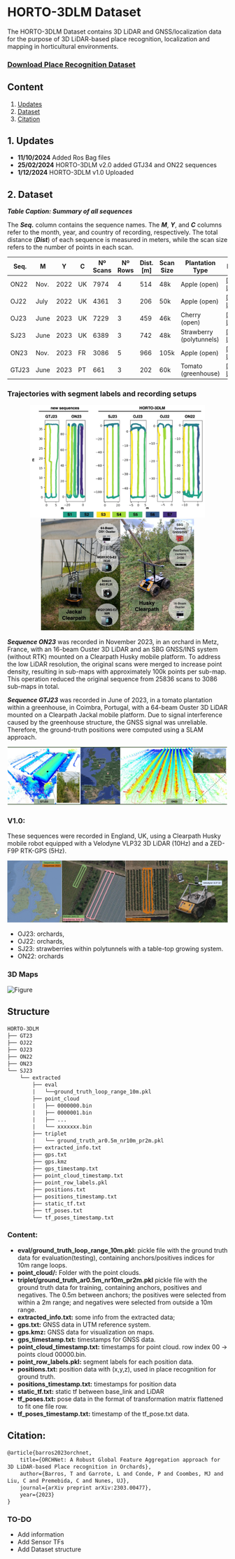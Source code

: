 # HORTO-3DLM Dataset
The HORTO-3DLM Dataset contains 3D LiDAR and GNSS/localization data for the purpose of 3D LiDAR-based place recognition, localization and mapping in horticultural environments.


### [Download Place Recognition Dataset](https://nas-greenbotics.isr.uc.pt/drive/d/s/xlBvECKhyOdCECr8ybsjCbo5VSv8Y2Qe/kDgkBK8she3fivIYC9GtYmCEjnocr250-4btgX1UkOgs) 


## Content
1. [Updates](#1-updates)
2. [Dataset](#2-dataset)
3. [Citation](#3-citation)

## 1. Updates 
- **11/10/2024** Added Ros Bag files
- **25/02/2024** HORTO-3DLM v2.0 added GTJ34 and ON22 sequences
- **1/12/2024** HORTO-3DLM v1.0 Uploaded


## 2. Dataset

***Table Caption: Summary of all sequences***

The ***Seq.*** column contains the sequence names. The ***M***, ***Y***, and ***C*** columns refer to the month, year, and country of recording, respectively. The total distance (***Dist***) of each sequence is measured in meters, while the scan size refers to the number of points in each scan.


| Seq.  | M    | Y    | C  | Nº Scans | Nº Rows | Dist. [m] | Scan Size | Plantation Type       |   ROSBags  |
|-------|------|------|----|----------|---------|-----------|-----------|-----------------------|------------|
| ON22  | Nov. | 2022 | UK | 7974     | 4       | 514       | 48k       | Apple (open)          | [Download Link](https://nas-greenbotics.isr.uc.pt/drive/d/s/x4fX40E778VYIKB5vAl3ZdQmtM0zcl4i/ejhgJk-mZTt5Gd1OizUclrr7uUj26JQI-erBAEPREvAs)
| OJ22  | July | 2022 | UK | 4361     | 3       | 206       | 50k       | Apple (open)          | [Download Link](https://nas-greenbotics.isr.uc.pt/drive/d/s/x4fWxJWA4EsiV9MxxavZtpvTOBsEqxi8/EOv3MCribsceUr7y0uesc8NcrCPEzdF7-ibBgGzNFvAs)
| OJ23  | June | 2023 | UK | 7229     | 3       | 459       | 46k       | Cherry (open)         | [Download Link](https://nas-greenbotics.isr.uc.pt/drive/d/s/x4fX1lqfCUdk0UzbIeXMYNkdiyScooxz/ToAVnL93qFX6hADup6IIiiFwovjcOiS3-mrAgsGhFvAs) |
| SJ23  | June | 2023 | UK | 6389     | 3       | 742       | 48k       | Strawberry (polytunnels) |  [Download Link](https://nas-greenbotics.isr.uc.pt/drive/d/s/x4fWufaoRocE1qnuIT9jpIuW9ocKD5mY/MR0wlhXUeQQgwSpvsB47mlTgXruKouHV-qbAgF4tFvAs) |
| ON23  | Nov. | 2023 | FR | 3086     | 5       | 966       | 105k      | Apple (open)          |  [Download Link](https://nas-greenbotics.isr.uc.pt/drive/d/s/x4h45cHubOv5pIGf1bqeQuLuKzXV583q/HyrVas7MX7XxBQ81Ch6xkCNGS-eZBrek-xbDghrxFvAs) |
| GTJ23 | June | 2023 | PT | 661      | 3       | 202       | 60k       | Tomato (greenhouse)   | [Download Link](https://nas-greenbotics.isr.uc.pt/drive/d/s/x4eZ82yjaMHLRWjHG21lLxUHtiLpIB0e/J57UdN7j4eL8MdDTFHBck0kEKq4RIulq-z7dATNQVbgs) |


### Trajectories with segment labels and recording setups

<p align="center">
  <img src="figs/sequences.jpg" width="400" />
  <img src="figs/robots.jpg" width="350" /> 
</p>


***Sequence ON23*** was recorded in November 2023, in an orchard in Metz, France,  with an 16-beam Ouster 3D LiDAR and an SBG GNSS/INS system (without RTK) mounted on a Clearpath Husky mobile platform. To address the low LiDAR resolution, the original scans were merged to increase point density, resulting in sub-maps with approximately 100k points per sub-map. This operation reduced the original sequence from 25836 scans to 3086 sub-maps in total.

***Sequence GTJ23*** was recorded in June of 2023, in a tomato plantation within a greenhouse, in Coimbra, Portugal,  with a 64-beam Ouster 3D LiDAR mounted on a Clearpath Jackal mobile platform. Due to signal interference caused by the greenhouse structure, the GNSS signal was unreliable. Therefore, the ground-truth positions were computed using a SLAM approach.

![Figure](figs/3dmap.jpg) 

### V1.0:
These sequences were recorded in England, UK, using a Clearpath Husky mobile robot equipped with a Velodyne VLP32 3D LiDAR (10Hz) and a ZED-F9P RTK-GPS (5Hz).

![Figure](figs/v1.png) 

- OJ23: orchards,
- OJ22: orchards,
- SJ23: strawberries within polytunnels with a table-top growing system.
- ON22: orchards


### 3D Maps
![Figure](figs/horto-3dlm.png)


## Structure

```
HORTO-3DLM
├── GT23 
├── OJ22
├── OJ23
├── ON22
├── ON23
└── SJ23
    └── extracted
        ├── eval
        |   └──ground_truth_loop_range_10m.pkl 
        ├── point_cloud
        |   ├── 0000000.bin
        |   ├── 0000001.bin
        |   ├── ...
        |   └── xxxxxxx.bin
        ├── triplet
        |   └── ground_truth_ar0.5m_nr10m_pr2m.pkl
        ├── extracted_info.txt
        ├── gps.txt
        ├── gps.kmz
        ├── gps_timestamp.txt
        ├── point_cloud_timestamp.txt
        ├── point_row_labels.pkl
        ├── positions.txt
        ├── positions_timestamp.txt
        ├── static_tf.txt
        ├── tf_poses.txt
        └── tf_poses_timestamp.txt

```

### Content:
 - **eval/ground_truth_loop_range_10m.pkl:** pickle file with the ground truth data for evaluation(testing), containing anchors/positives indices for 10m range loops.
 - **point_cloud/:** Folder with the point clouds.
 - **triplet/ground_truth_ar0.5m_nr10m_pr2m.pkl** pickle file with the ground truth data for training, containing anchors, positives and negatives. The 0.5m between anchors; the positives were selected from within a 2m range; and negatives were selected from outside a 10m range.  
- **extracted_info.txt:** some info from the extracted data;
- **gps.txt:** GNSS data in UTM reference system.
- **gps.kmz:** GNSS data for visualization on maps.
- **gps_timestamp.txt:** timestamps for GNSS data.
- **point_cloud_timestamp.txt:** timestamps for point cloud. row index 00 -> points cloud 00000.bin.
- **point_row_labels.pkl:** segment labels for each position data.    
- **positions.txt:** position data with (x,y,z), used in place recognition for ground truth.
- **positions_timestamp.txt:** timestamps for position data 
- **static_tf.txt:** static tf between base_link and LiDAR
- **tf_poses.txt:** pose data in the format of transformation matrix flattened to fit one file row.  
- **tf_poses_timestamp.txt:** timestamp of the tf_pose.txt data.

## Citation:
```
@article{barros2023orchnet,
    title={ORCHNet: A Robust Global Feature Aggregation approach for 3D LiDAR-based Place recognition in Orchards},
    author={Barros, T and Garrote, L and Conde, P and Coombes, MJ and Liu, C and Premebida, C and Nunes, UJ},
    journal={arXiv preprint arXiv:2303.00477},
    year={2023}
}
```


### TO-DO
- Add information
- Add Sensor TFs
- Add Dataset structure